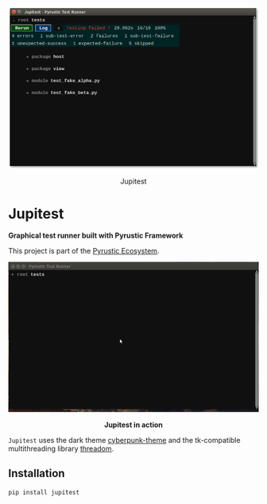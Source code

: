 <!-- Image -->
<div align="center">
    <img src="https://raw.githubusercontent.com/pyrustic/misc/master/media/jupitest-screenshot.png" alt="Figure">
    <p align="center">
    Jupitest
    </p>
</div>

<!-- Intro Text -->
# Jupitest
<b> Graphical test runner built with Pyrustic Framework </b>

This project is part of the [Pyrustic Ecosystem](https://pyrustic.github.io).

<!-- Image -->
<div align="center">
    <img src="https://raw.githubusercontent.com/pyrustic/misc/master/media/jupitest.gif" alt="Figure" width="650">
    <p align="center">
    <b> Jupitest in action </b>
    </p>
</div>


`Jupitest` uses the dark theme [cyberpunk-theme](https://github.com/pyrustic/cyberpunk-theme) and the tk-compatible multithreading library [threadom](https://github.com/pyrustic/threadom).


## Installation
```bash
pip install jupitest
```